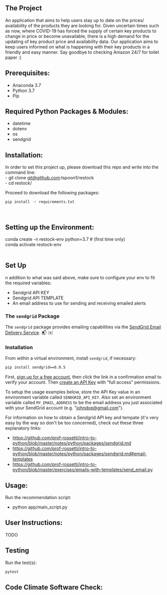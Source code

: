 ## The Project
An application that aims to help users stay up to date on the prices/ availability of the products they are looking for. Given uncertain times such as now, where COVID-19 has forced the supply of certain key products to change in price or become unavailable, there is a high demand for the updating of key product price and availability data. Our application aims to keep users informed on what is happening with their key products in a friendly and easy manner. Say goodbye to checking Amazon 24/7 for toilet paper :)


## Prerequisites:
- Anaconda 3.7 <br />
- Python 3.7 <br />
- Pip

## Required Python Packages & Modules:
- datetime <br />
- dotenv <br />
- os <br />
- sendgrid <br />

## Installation:
In order to set this project up, please download this repo and write into the command line: <br />
    - git clone git@github.com:tspoon1/restock <br />
    - cd restock/ <br />

Proceed to download the following packages: <br />
```sh
pip install -r requirements.txt
```
<br />


## Setting up the Environment:
conda create -n restock-env python=3.7 # (first time only) <br />
conda activate restock-env <br />
<br />

## Set Up
n addition to what was said above, make sure to configure your env to fit the required variables: <br />
- Sendgrid API KEY <br />
- Sendgrid API TEMPLATE <br />
- An email address to use for sending and receiving emailed alerts <br />


### The `sendgrid` Package

The `sendgrid` package provides  emailing capabilities via the [SendGrid Email Delivery Service](https://sendgrid.com/solutions/email-api/). :mailbox_with_mail: :envelope:

### Installation

From within a virtual environment, install `sendgrid`, if necessary:

```sh
pip install sendgrid==6.0.5
```

First, [sign up for a free account](https://signup.sendgrid.com/), then click the link in a confirmation email to verify your account. Then [create an API Key](https://app.sendgrid.com/settings/api_keys) with "full access" permissions.

To setup the usage examples below, store the API Key value in an environment variable called `SENDGRID_API_KEY`. Also set an environment variable called `MY_EMAIL_ADDRESS` to be the email address you just associated with your SendGrid account (e.g. "johndoe@gmail.com").

For information on how to obtain a Sendgrid API key and tempate (it's very easy by the way so don't be too concerned), check out these three explanatory links: <br />
- https://github.com/prof-rossetti/intro-to-python/blob/master/notes/python/packages/sendgrid.md
- https://github.com/prof-rossetti/intro-to-python/blob/master/notes/python/packages/sendgrid.md#email-templates
- https://github.com/prof-rossetti/intro-to-python/blob/master/exercises/emails-with-templates/send_email.py

## Usage:
Run the recommendation script: <br />
- python app/main_script.py  <br />

## User Instructions:

TODO

## Testing

Run the test(s):

```sh
pytest
```


## Code Climate Software Check: